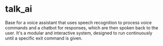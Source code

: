 # talk_ai
Base for a voice assistant that uses speech recognition to process voice commands and a chatbot for responses, which are then spoken back to the user. It's a modular and interactive system, designed to run continuously until a specific exit command is given.
